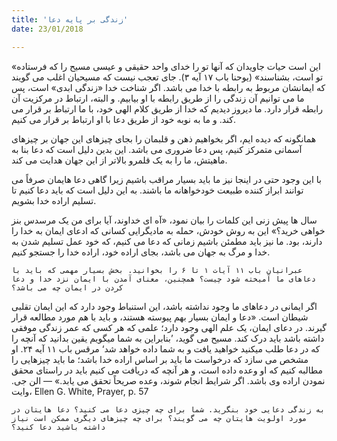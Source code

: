 ```yaml
---
title: 'زندگی بر پایه دعا'
date: 23/01/2018

---
```


«این است حیات جاویدان که آنها تو را خدای واحد حقیقی و عیسی مسیح را که فرستاده تو است، بشناسند» (یوحنا باب ۱۷ آیه ۳). جای تعجب نیست که مسیحیان اغلب می گویند که ایمانشان مربوط به رابطه با خدا می باشد. اگر شناخت خدا «زندگی ابدی» است، پس ما می توانیم آن زندگی را از طریق رابطه با او بیابیم. و البته، ارتباط در مرکزیت آن رابطه قرار دارد. ما دیروز دیدیم که خدا از طریق کلام الهی خود، با ما ارتباط بر قرار می کند. و ما به نوبه خود از طریق دعا با او ارتباط بر قرار می کنیم.

همانگونه که دیده ایم، اگر بخواهیم ذهن و قلبمان را بجای چیزهای این جهان بر چیزهای آسمانی متمرکز کنیم، پس دعا ضروری می باشد. این بدین دلیل است که دعا بنا به ماهیتش، ما را به یک قلمرو بالاتر از این جهان هدایت می کند.

با این وجود حتی در اینجا نیز ما باید بسیار مراقب باشیم زیرا گاهی دعا هایمان صرفاً می توانند ابراز کننده طبیعت خودخواهانه ما باشند. به این دلیل است که باید دعا کنیم تا تسلیم اراده خدا بشویم.

سال ها پیش زنی این کلمات را بیان نمود، «آه ای خداوند، آیا برای من یک مرسدس بنز خواهی خرید؟» این به روش خودش، حمله به مادیگرایی کسانی که ادعای ایمان به خدا را دارند، بود. ما نیز باید مطمئن باشیم زمانی که دعا می کنیم، که خود عمل تسلیم شدن به خدا و مرگ به جهان می باشد، بجای اراده خود، اراده خدا را جستجو کنیم.

`عبرانیان باب ۱۱ آیات ۱ تا ۶ را بخوانید. بخش بسیار مهمی که باید با دعاهای ما آمیخته شود چیست؟ همچنین، معنای آمدن با ایمان نزد خدا و دعا کردن در ایمان چه می باشد؟`

اگر ایمانی در دعاهای ما وجود نداشته باشد، این استنباط وجود دارد که این ایمان تقلبی شیطان است. «دعا و ایمان بسیار بهم پیوسته هستند، و باید با هم مورد مطالعه قرار گیرند. در دعای ایمان، یک علم الهی وجود دارد؛ علمی که هر کسی که عمر زندگی موفقی داشته باشد باید درک کند. مسیح می گوید، ’بنابراین به شما میگویم یقین بدانید که آنچه را که در دعا طلب میکنید خواهید یافت و به شما داده خواهد شد‘ مرقس باب ۱۱ آیه ۲۴. او مشخص می سازد که درخواست ما باید بر اساس اراده خدا باشد؛ ما باید چیزهایی را مطالبه کنیم که او وعده داده است، و هر آنچه که دریافت می کنیم باید در راستای محقق نمودن اراده وی باشد. اگر شرایط انجام شوند، وعده صریحاً تحقق می یابد.» — الن جی. وایت، Ellen G. White, Prayer, p. 57

`به زندگی دعایی خود بنگرید. شما برای چه چیزی دعا می کنید؟ دعا هایتان در مورد اولویت هایتان چه می گویند؟ برای چه چیزهای دیگری ممکن است نیاز داشته باشید دعا کنید؟`